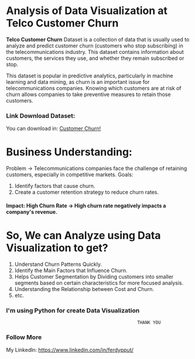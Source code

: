 # Analysis of Data Visualization at Telco Customer Churn
**Telco Customer Churn** Dataset is a collection of data that is usually used to analyze and predict customer churn (customers who stop subscribing) in the telecommunications industry. This dataset contains information about customers, the services they use, and whether they remain subscribed or stop.

This dataset is popular in predictive analytics, particularly in machine learning and data mining, as churn is an important issue for telecommunications companies. Knowing which customers are at risk of churn allows companies to take preventive measures to retain those customers.

### Link Download Dataset:
You can download in: [Customer Churn!](./Telco_customer_churn.csv)

# Business Understanding:
Problem -> Telecommunications companies face the challenge of retaining customers, especially in competitive markets.
Goals:
1. Identify factors that cause churn.
2. Create a customer retention strategy to reduce churn rates.

#### Impact: High Churn Rate -> High churn rate negatively impacts a company's revenue.

# So, We can Analyze using Data Visualization to get?
1. Understand Churn Patterns Quickly.
2. Identify the Main Factors that Influence Churn.
3. Helps Customer Segmentation by Dividing customers into smaller segments based on certain characteristics for more focused analysis.
4. Understanding the Relationship between Cost and Churn.
5. etc.

### I'm using Python for create Data Visualization
   
                                                      THANK YOU
### Follow More
My Linkedln: https://www.linkedin.com/in/ferdypput/
